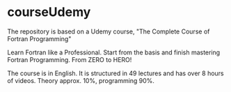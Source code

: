 # courseUdemy
The repository is based on a Udemy course, "The Complete Course of Fortran Programming"

Learn Fortran like a Professional. Start from the basis and finish mastering Fortran Programming. From ZERO to HERO!

The course is in English. It is structured in 49 lectures and has over 8 hours of videos. Theory approx. 10%, programming 90%. 